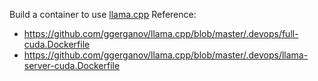 Build a container to use [llama.cpp](https://github.com/ggerganov/llama.cpp)
Reference: 
* https://github.com/ggerganov/llama.cpp/blob/master/.devops/full-cuda.Dockerfile
* https://github.com/ggerganov/llama.cpp/blob/master/.devops/llama-server-cuda.Dockerfile